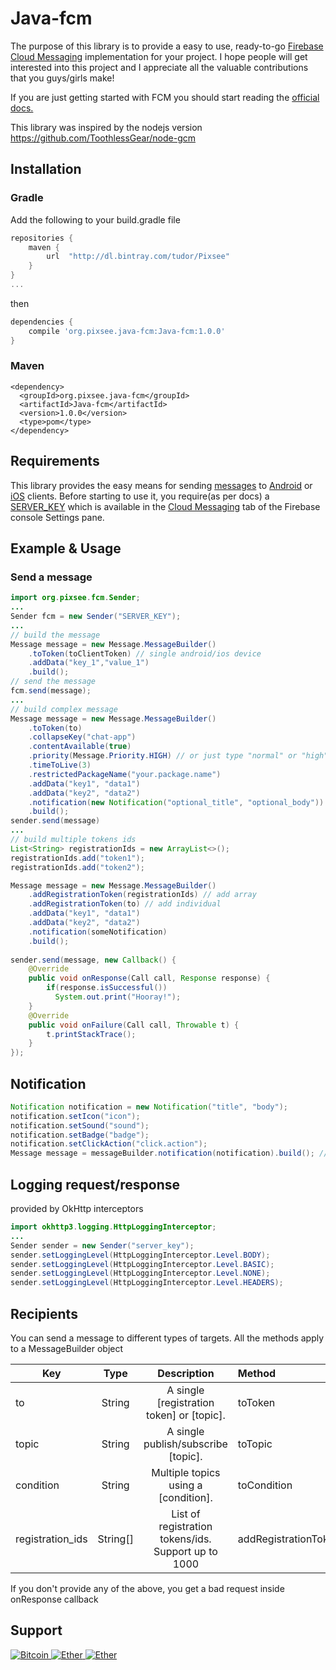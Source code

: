# Java-fcm
The purpose of this library is to provide a easy to use, ready-to-go [Firebase Cloud Messaging](https://firebase.google.com/docs/cloud-messaging/) implementation for your project. 
I hope people will get interested into this project and I appreciate all the valuable contributions that you guys/girls make!

If you are just getting started with FCM you should start reading the [official docs.](https://firebase.google.com/docs/cloud-messaging/)

This library was inspired by the nodejs version https://github.com/ToothlessGear/node-gcm

## Installation
### Gradle
Add the following to your build.gradle file
```gradle
repositories {
    maven {
        url  "http://dl.bintray.com/tudor/Pixsee" 
    }
}
...
```
then
```gradle
dependencies {
    compile 'org.pixsee.java-fcm:Java-fcm:1.0.0'
}
```
### Maven
```maven
<dependency>
  <groupId>org.pixsee.java-fcm</groupId>
  <artifactId>Java-fcm</artifactId>
  <version>1.0.0</version>
  <type>pom</type>
</dependency>
```
## Requirements
This library provides the easy means for sending [messages](https://firebase.google.com/docs/cloud-messaging/send-message#send_messages_to_specific_devices) to [Android](https://firebase.google.com/docs/cloud-messaging/android/client) or [iOS](https://firebase.google.com/docs/cloud-messaging/ios/client) clients. Before starting to use it, you require(as per docs) a [SERVER_KEY](https://firebase.google.com/docs/cloud-messaging/server#auth) which is available in the [Cloud Messaging](https://console.firebase.google.com/project/_/settings/cloudmessaging) tab of the Firebase console Settings pane.

## Example & Usage
### Send a message
```java
import org.pixsee.fcm.Sender;
...
Sender fcm = new Sender("SERVER_KEY");
...
// build the message 
Message message = new Message.MessageBuilder()
    .toToken(toClientToken) // single android/ios device
    .addData("key_1","value_1")
    .build();
// send the message
fcm.send(message);
...
// build complex message
Message message = new Message.MessageBuilder()
    .toToken(to)
    .collapseKey("chat-app")
    .contentAvailable(true)
    .priority(Message.Priority.HIGH) // or just type "normal" or "high"
    .timeToLive(3)
    .restrictedPackageName("your.package.name")
    .addData("key1", "data1")
    .addData("key2", "data2")
    .notification(new Notification("optional_title", "optional_body"))
    .build();
sender.send(message)
...
// build multiple tokens ids
List<String> registrationIds = new ArrayList<>();
registrationIds.add("token1");
registrationIds.add("token2");

Message message = new Message.MessageBuilder()
    .addRegistrationToken(registrationIds) // add array
    .addRegistrationToken(to) // add individual
    .addData("key1", "data1")
    .addData("key2", "data2")
    .notification(someNotification)
    .build();
    
sender.send(message, new Callback() {
    @Override
    public void onResponse(Call call, Response response) {
        if(response.isSuccessful())
          System.out.print("Hooray!");
    }
    @Override
    public void onFailure(Call call, Throwable t) {
        t.printStackTrace();
    }
});
```
## Notification
```java
Notification notification = new Notification("title", "body");
notification.setIcon("icon");
notification.setSound("sound");
notification.setBadge("badge");
notification.setClickAction("click.action");
Message message = messageBuilder.notification(notification).build(); // add notification
```

## Logging request/response
provided by OkHttp interceptors
```java
import okhttp3.logging.HttpLoggingInterceptor;
...
Sender sender = new Sender("server_key");
sender.setLoggingLevel(HttpLoggingInterceptor.Level.BODY);
sender.setLoggingLevel(HttpLoggingInterceptor.Level.BASIC);
sender.setLoggingLevel(HttpLoggingInterceptor.Level.NONE);
sender.setLoggingLevel(HttpLoggingInterceptor.Level.HEADERS);
```
## Recipients
You can send a message to different types of targets. All the methods apply to a MessageBuilder object

| Key               | Type          | Description                                          | Method              |
| ----------------- |:-------------:|:----------------------------------------------------:|:--------------------|
| to                | String        | A single [registration token] or [topic].            | toToken             |
| topic             | String        | A single publish/subscribe [topic].                  | toTopic             |
| condition         | String        | Multiple topics using a [condition].                 | toCondition         |
| registration_ids  | String[]      | List of registration tokens/ids. Support up to 1000  | addRegistrationToken|

If you don't provide any of the above, you get a bad request inside onResponse callback

## Support
<a href="https://blockchain.info/address/1J6ChGjT7fhigtf8w4kddgsHNsiYFZd8wu" target="_blank">
	<img alt="Bitcoin" src="https://www.cryptocompare.com/media/19633/btc.png?anchor=center&mode=crop&width=32&height=32"/>
</a>    
<a href="https://etherscan.io/address/0x984dEcf891B30c24F5eB8313918A67d005D3e0B2#" target="_blank">
	<img alt="Ether" src="https://files.coinmarketcap.com/static/img/coins/32x32/ethereum.png"/>
</a>	
<a href="https://www.paypal.com/cgi-bin/webscr?cmd=_s-xclick&hosted_button_id=MUMUF9YPD7S8S" target="_blank">
	<img alt="Ether" src="https://www.paypalobjects.com/webstatic/icon/favicon.ico"/>
</a>
